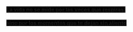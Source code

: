 #### <span style="background-color:black">La vida no se mide por las veces que respiras,</span>
#### <span style="background-color:black">sino por los momentos que te dejan sin aliento</span>